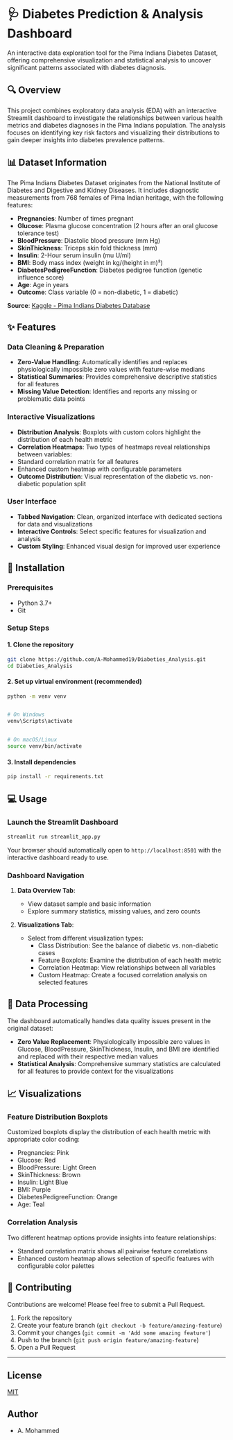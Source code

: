 # 🩺 Diabetes Prediction & Analysis Dashboard

An interactive data exploration tool for the Pima Indians Diabetes Dataset, offering comprehensive visualization and statistical analysis to 
uncover significant patterns associated with diabetes diagnosis.



## 🔍 Overview


This project combines exploratory data analysis (EDA) with an interactive Streamlit dashboard to investigate the relationships between various health metrics and diabetes diagnoses in the Pima Indians population. The analysis focuses on identifying key risk factors and visualizing their distributions to gain deeper insights into diabetes prevalence patterns.


## 📊 Dataset Information


The Pima Indians Diabetes Dataset originates from the National Institute of Diabetes and Digestive and Kidney Diseases. It includes diagnostic measurements from 768 females of Pima Indian heritage, with the following features:


- **Pregnancies**: Number of times pregnant
- **Glucose**: Plasma glucose concentration (2 hours after an oral glucose tolerance test)
- **BloodPressure**: Diastolic blood pressure (mm Hg)
- **SkinThickness**: Triceps skin fold thickness (mm)
- **Insulin**: 2-Hour serum insulin (mu U/ml)
- **BMI**: Body mass index (weight in kg/(height in m)²)
- **DiabetesPedigreeFunction**: Diabetes pedigree function (genetic influence score)
- **Age**: Age in years
- **Outcome**: Class variable (0 = non-diabetic, 1 = diabetic)


**Source**: [Kaggle - Pima Indians Diabetes Database](https://www.kaggle.com/datasets/uciml/pima-indians-diabetes-database)


## ✨ Features


### Data Cleaning & Preparation
- **Zero-Value Handling**: Automatically identifies and replaces physiologically impossible zero values with feature-wise medians
- **Statistical Summaries**: Provides comprehensive descriptive statistics for all features
- **Missing Value Detection**: Identifies and reports any missing or problematic data points


### Interactive Visualizations
- **Distribution Analysis**: Boxplots with custom colors highlight the distribution of each health metric
- **Correlation Heatmaps**: Two types of heatmaps reveal relationships between variables:
- Standard correlation matrix for all features
- Enhanced custom heatmap with configurable parameters
- **Outcome Distribution**: Visual representation of the diabetic vs. non-diabetic population split


### User Interface
- **Tabbed Navigation**: Clean, organized interface with dedicated sections for data and visualizations
- **Interactive Controls**: Select specific features for visualization and analysis
- **Custom Styling**: Enhanced visual design for improved user experience


## 🚀 Installation


### Prerequisites
- Python 3.7+
- Git


### Setup Steps


#### 1. Clone the repository
```bash
git clone https://github.com/A-Mohammed19/Diabeties_Analysis.git
cd Diabeties_Analysis
```


#### 2. Set up virtual environment (recommended)
```bash
python -m venv venv


# On Windows
venv\Scripts\activate


# On macOS/Linux
source venv/bin/activate
```


#### 3. Install dependencies
```bash
pip install -r requirements.txt
```


## 💻 Usage


### Launch the Streamlit Dashboard
```bash
streamlit run streamlit_app.py
```


Your browser should automatically open to `http://localhost:8501` with the interactive dashboard ready to use.


### Dashboard Navigation


1. **Data Overview Tab**:
   - View dataset sample and basic information
   - Explore summary statistics, missing values, and zero counts


2. **Visualizations Tab**:
   - Select from different visualization types:
     - Class Distribution: See the balance of diabetic vs. non-diabetic cases
     - Feature Boxplots: Examine the distribution of each health metric
     - Correlation Heatmap: View relationships between all variables
     - Custom Heatmap: Create a focused correlation analysis on selected features




## 🧹 Data Processing


The dashboard automatically handles data quality issues present in the original dataset:


- **Zero Value Replacement**: Physiologically impossible zero values in Glucose, BloodPressure, SkinThickness, Insulin, and BMI are identified and replaced with their respective median values
- **Statistical Analysis**: Comprehensive summary statistics are calculated for all features to provide context for the visualizations


## 📈 Visualizations


### Feature Distribution Boxplots
Customized boxplots display the distribution of each health metric with appropriate color coding:
- Pregnancies: Pink
- Glucose: Red
- BloodPressure: Light Green
- SkinThickness: Brown
- Insulin: Light Blue
- BMI: Purple
- DiabetesPedigreeFunction: Orange
- Age: Teal


### Correlation Analysis
Two different heatmap options provide insights into feature relationships:
- Standard correlation matrix shows all pairwise feature correlations
- Enhanced custom heatmap allows selection of specific features with configurable color palettes


## 🤝 Contributing


Contributions are welcome! Please feel free to submit a Pull Request.


1. Fork the repository
2. Create your feature branch (`git checkout -b feature/amazing-feature`)
3. Commit your changes (`git commit -m 'Add some amazing feature'`)
4. Push to the branch (`git push origin feature/amazing-feature`)
5. Open a Pull Request


---
## License

[MIT](LICENSE)

## Author

- A. Mohammed

